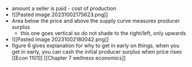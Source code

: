 - amount a seller is paid - cost of production
- ![[Pasted image 20231002175623.png]]
- Area below the price and above the supply curve measures producer surplus
	- this one goes vertical so do not shade to the right/left, only upwards 
- ![[Pasted image 20231002180042.png]]
- figure 6 gives explanation for why to get in early on things, when you get in early, you can cash the initial producer surplus when price rises
[[Econ 1101]] [[Chapter 7 wellness economics]]
